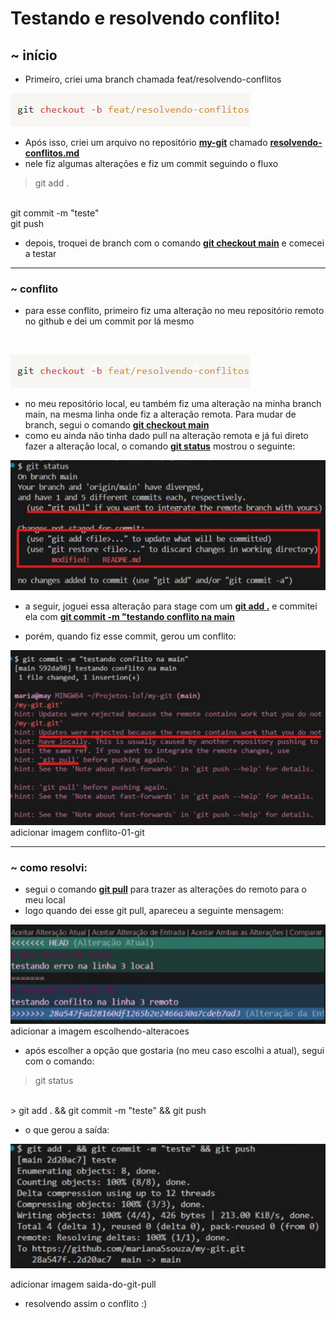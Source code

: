 # Testando e resolvendo conflito!
## ~ início
- Primeiro, criei uma branch chamada feat/resolvendo-conflitos

![print criando branch](imagens_my-git/criando-branch-resolvendo-conflito.png)



- Após isso, criei um arquivo no repositório <u><strong>my-git</strong></u> chamado <u><strong>resolvendo-conflitos.md</strong></u>
- nele fiz algumas alterações e fiz um commit seguindo o fluxo
> git add .
<br>
 git commit -m "teste"
 <br>
 git push

- depois, troquei de branch com o comando <u><strong>git checkout main</strong></u> e comecei a testar
---
### ~ conflito
- para esse conflito, primeiro fiz uma alteração no meu repositório remoto no github e dei um commit por lá mesmo
<br>

![print criando branch](imagens_my-git/criando-branch-resolvendo-conflito.png)


- no meu repositório local, eu também fiz uma alteração na minha branch main, na mesma linha onde fiz a alteração remota. Para mudar de branch, segui o comando <u><strong>git checkout main</strong></u>
- como eu ainda não tinha dado pull na alteração remota e já fui direto fazer a alteração local, o comando <u><strong>git status</strong></u> mostrou o seguinte:


![print status mensagem](imagens_my-git/git-status-mensagem.png)


- a seguir, joguei essa alteração para stage com um <u><strong>git add .</strong></u> e commitei ela com <u><strong>git commit -m "testando conflito na main</strong></u>

- porém, quando fiz esse commit, gerou um conflito:

![print imagem conflito](imagens_my-git/conflito-01-git.png)
adicionar imagem conflito-01-git

---
### ~ como resolvi:

- segui o comando <u><strong>git pull</strong></u> para trazer as alterações do remoto para o meu local
- logo quando dei esse git pull, apareceu a seguinte mensagem:

![print escolhendo alteracoes](imagens_my-git/escolher-alteracoes.png)
adicionar a imagem escolhendo-alteracoes

- após escolher a opção que gostaria (no meu caso escolhi a atual), segui com o comando:
> git status
<br>
> git add . && git commit -m "teste" && git push

- o que gerou a saída:

![print saida do git pull](imagens_my-git/saida-do-git-pull.png)

adicionar imagem saida-do-git-pull

- resolvendo assim o conflito :)










